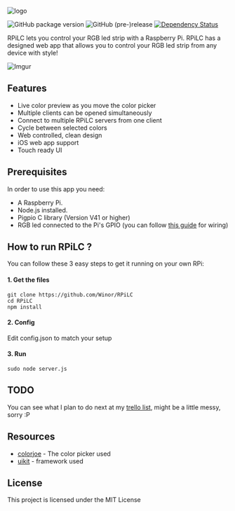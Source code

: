 ![logo](https://i.imgur.com/lPYcuWA.png)

![GitHub package version](https://img.shields.io/github/package-json/v/Winor/RPiLC.svg)
![GitHub (pre-)release](https://img.shields.io/github/release/Winor/RPiLC/all.svg)
[![Dependency Status](https://david-dm.org/Winor/RPiLC.svg)](https://david-dm.org/Winor/RPiLC)

RPiLC lets you control your RGB led strip with a Raspberry Pi. RPiLC has a designed web app that allows you to control your RGB led strip from any device with style!

![Imgur](https://i.imgur.com/Gg8tnId.png)

## Features
* Live color preview as you move the color picker
* Multiple clients can be opened simultaneously
* Connect to multiple RPiLC servers from one client
* Cycle between selected colors
* Web controlled, clean design
* iOS web app support
* Touch ready UI

## Prerequisites
In order to use this app you need:
* A Raspberry Pi.
* Node.js installed.
* Pigpio C library (Version V41 or higher)
* RGB led connected to the Pi's GPIO (you can follow [this guide](http://dordnung.de/raspberrypi-ledstrip/) for wiring)

## How to run RPiLC ?
You can follow these 3 easy steps to get it running on your own RPi:

#### 1. Get the files

```
git clone https://github.com/Winor/RPiLC
cd RPiLC
npm install
```
#### 2. Config
Edit config.json to match your setup

#### 3. Run

```
sudo node server.js
```

## TODO
You can see what I plan to do next at my [trello list](https://trello.com/b/78vXfIeE), might be a little messy, sorry :P

## Resources

* [colorjoe](https://github.com/bebraw/colorjoe) - The color picker used
* [uikit](https://github.com/uikit/uikit) - framework used

## License

This project is licensed under the MIT License
